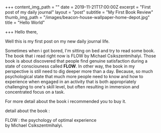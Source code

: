 +++
content_img_path = ""
date = 2019-11-21T17:00:00Z
excerpt = "First post of my daily journal"
layout = "post"
subtitle = "My First Book Review"
thumb_img_path = "/images/beacon-house-wallpaper-home-depot.jpg"
title = "Hello World"

+++
Hello there, 

Well this is my first post on my new daily journal life.

Sometimes when i got bored, I'm sitting on bed and try to read some book. The book that i read right now is FLOW by Michael Csikszentmihalyi. Those book is about discovered that people find genuine satisfaction during a state of consciouness called **FLOW**. In other way, the book in my perspective is still need  to dig deeper more than a day. Because, so much psychological state that much more people need to know and how to experience when engaged in an activity that is both appropriately challenging to one's skill level, but often resulting in immersion and concentrated focus on a task. 

For more detail about the book i recommended you to buy it.

detail about the book :

FLOW : the psychology of optimal experience   
by Michael Csikszentmihalyi.